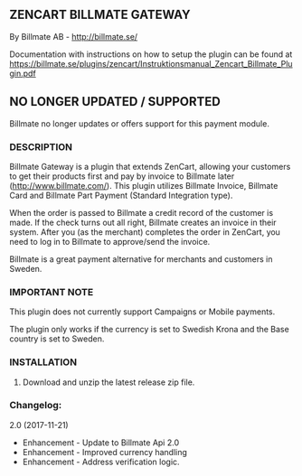 ## ZENCART BILLMATE GATEWAY 

By Billmate AB - http://billmate.se/

Documentation with instructions on how to setup the plugin can be found at https://billmate.se/plugins/zencart/Instruktionsmanual_Zencart_Billmate_Plugin.pdf

## NO LONGER UPDATED / SUPPORTED

Billmate no longer updates or offers support for this payment module.


### DESCRIPTION

Billmate Gateway is a plugin that extends ZenCart, allowing your customers to get their products first and pay by invoice to Billmate later (http://www.billmate.com/). This plugin utilizes Billmate Invoice, Billmate Card and Billmate Part Payment (Standard Integration type).

When the order is passed to Billmate a credit record of the customer is made. If the check turns out all right, Billmate creates an invoice in their system. After you (as the merchant) completes the order in ZenCart, you need to log in to Billmate to approve/send the invoice.

Billmate is a great payment alternative for merchants and customers in Sweden.


### IMPORTANT NOTE

This plugin does not currently support Campaigns or Mobile payments.

The plugin only works if the currency is set to Swedish Krona and the Base country is set to Sweden.

### INSTALLATION

1. Download and unzip the latest release zip file.

### Changelog: 

2.0 (2017-11-21)
* Enhancement - Update to Billmate Api 2.0
* Enhancement - Improved currency handling
* Enhancement - Address verification logic.

